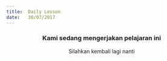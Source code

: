 ```yaml
---
title:  Daily Lesson
date:   30/07/2017
---
```


### <center>Kami sedang mengerjakan pelajaran ini</center>
<center>Silahkan kembali lagi nanti</center>